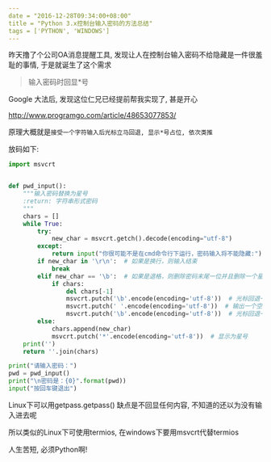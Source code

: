 ```yaml
---
date = "2016-12-28T09:34:00+08:00"
title = "Python 3.x控制台输入密码的方法总结"
tags = ['PYTHON', 'WINDOWS']
---
```


昨天撸了个公司OA消息提醒工具, 发现让人在控制台输入密码不给隐藏是一件很羞耻的事情, 于是就诞生了这个需求

> 输入密码时回显*号

Google 大法后, 发现这位仁兄已经提前帮我实现了, 甚是开心

<http://www.programgo.com/article/48653077853/>

原理大概就是`接受一个字符输入后光标立马回退, 显示*号占位, 依次类推`

放码如下:

```python
import msvcrt


def pwd_input():
    """输入密码替换为星号
    :return: 字符串形式密码
    """
    chars = []
    while True:
        try:
            new_char = msvcrt.getch().decode(encoding="utf-8")
        except:
            return input("你很可能不是在cmd命令行下运行，密码输入将不能隐藏:")
        if new_char in '\r\n':  # 如果是换行，则输入结束
            break
        elif new_char == '\b':  # 如果是退格，则删除密码末尾一位并且删除一个星号
            if chars:
                del chars[-1]
                msvcrt.putch('\b'.encode(encoding='utf-8'))  # 光标回退一格
                msvcrt.putch(' '.encode(encoding='utf-8'))  # 输出一个空格覆盖原来的星号
                msvcrt.putch('\b'.encode(encoding='utf-8'))  # 光标回退一格准备接受新的输入
        else:
            chars.append(new_char)
            msvcrt.putch('*'.encode(encoding='utf-8'))  # 显示为星号
    print('')
    return ''.join(chars)

print("请输入密码：")
pwd = pwd_input()
print("\n密码是：{0}".format(pwd))
input("按回车键退出")
```



Linux下可以用getpass.getpass() 缺点是不回显任何内容, 不知道的还以为没有输入进去呢

所以类似的Linux下可使用termios, 在windows下要用msvcrt代替termios



人生苦短, 必须Python啊!